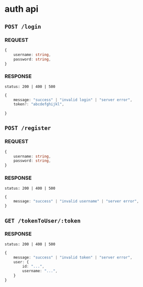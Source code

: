 # auth api

## `POST /login`

### REQUEST

```ts
{
    username: string,
    password: string,
}
```

### RESPONSE

`status: 200 | 400 | 500`

```ts
{
    message: "success" | "invalid login" | "server error",
    token?: "abcdefghijkl",
    
}
```

## `POST /register`

### REQUEST

```ts
{
    username: string,
    password: string,
}
```

### RESPONSE

`status: 200 | 400 | 500`

```ts
{
    message: "success" | "invalid username" | "server error",
}
```

## `GET /tokenToUser/:token`

### RESPONSE

`status: 200 | 400 | 500`

```ts
{
    message: "success" | "invalid token" | "server error",
    user: {
        id: "...",
        username: "...",
    }
}
```
